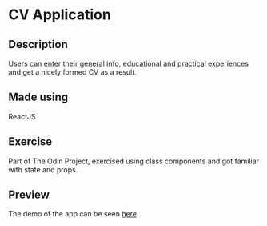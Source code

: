 # CV Application

## Description

Users can enter their general info, educational and practical experiences and get a nicely formed CV as a result.

## Made using 

ReactJS

## Exercise

Part of The Odin Project, exercised using class components and got familiar with state and props.

## Preview

The demo of the app can be seen [here](http://nikolapivac.github.io/cv-app).

